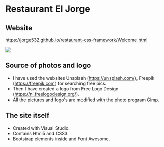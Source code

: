 # Restaurant El Jorge
## Website

https://jorge532.github.io/restaurant-css-framework/Welcome.html

![](https://github.com/jorge532/restaurant-css-framework/blob/main/pictures/Logo.jpg?raw=true)

## Source of photos and logo
* I have used the websites Unsplash (https://unsplash.com/), Freepik (https://freepik.com) for searching free pics. 
* Then I have created a logo from Free Logo Design (https://nl.freelogodesign.org/).
* All the pictures and logo's are modified with the photo program Gimp.
## The site itself
* Created with Visual Studio.
* Contains Html5 and CSS3.
* Bootstrap elements inside and Font Awesome.
  
  
